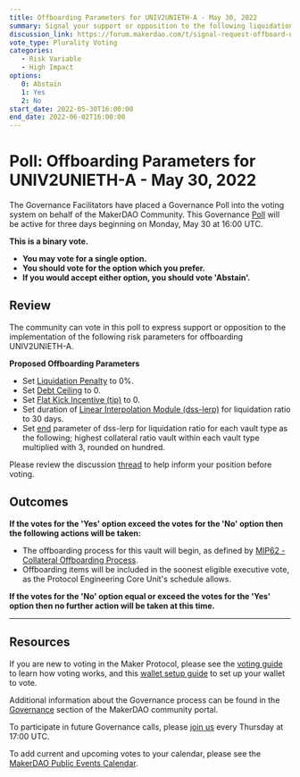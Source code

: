 ```yaml
---
title: Offboarding Parameters for UNIV2UNIETH-A - May 30, 2022
summary: Signal your support or opposition to the following liquidation parameters, designed to offboard UNIV2UNIETH-A.
discussion_link: https://forum.makerdao.com/t/signal-request-offboard-uni-univ2daieth-univ2wbtceth-univ2unieth-and-univ2wbtcdai/15160
vote_type: Plurality Voting
categories:
   - Risk Variable
   - High Impact
options:
   0: Abstain
   1: Yes
   2: No
start_date: 2022-05-30T16:00:00
end_date: 2022-06-02T16:00:00
---
```

# Poll: Offboarding Parameters for UNIV2UNIETH-A - May 30, 2022

The Governance Facilitators have placed a Governance Poll into the voting system on behalf of the MakerDAO Community. This Governance [Poll](https://community-development.makerdao.com/en/learn/governance/on-chain-gov) will be active for three days beginning on Monday, May 30 at 16:00 UTC.

**This is a binary vote.** 
- **You may vote for a single option.** 
- **You should vote for the option which you prefer.**
- **If you would accept either option, you should vote 'Abstain'.**

## Review

The community can vote in this poll to express support or opposition to the implementation of the following risk parameters for offboarding UNIV2UNIETH-A.

**Proposed Offboarding Parameters**

* Set [Liquidation Penalty](https://manual.makerdao.com/parameter-index/vault-risk/param-liquidation-penalty) to 0%.
* Set [Debt Ceiling](https://manual.makerdao.com/module-index/module-dciam) to 0.
* Set [Flat Kick Incentive (tip)](https://manual.makerdao.com/parameter-index/collateral-auction/param-flat-kick-incentive) to 0.
* Set duration of [Linear Interpolation Module (dss-lerp)](https://manual.makerdao.com/module-index/module-lerp) for liquidation ratio to 30 days.
* Set [end](https://manual.makerdao.com/module-index/module-lerp#end) parameter of dss-lerp for liquidation ratio for each vault type as the following; highest collateral ratio vault within each vault type multiplied with 3, rounded on hundred.

Please review the discussion [thread](https://forum.makerdao.com/t/signal-request-offboard-uni-univ2daieth-univ2wbtceth-univ2unieth-and-univ2wbtcdai/15160) to help inform your position before voting.

## Outcomes

**If the votes for the 'Yes' option exceed the votes for the 'No' option then the following actions will be taken:**
* The offboarding process for this vault will begin, as defined by [MIP62 - Collateral Offboarding Process](https://mips.makerdao.com/mips/details/MIP62).
* Offboarding items will be included in the soonest eligible executive vote, as the Protocol Engineering Core Unit's schedule allows.

**If the votes for the 'No' option equal or exceed the votes for the 'Yes' option then no further action will be taken at this time.**

---

## Resources

If you are new to voting in the Maker Protocol, please see the [voting guide](https://community-development.makerdao.com/en/learn/governance/how-voting-works/) to learn how voting works, and this [wallet setup guide](https://community-development.makerdao.com/en/learn/governance/voting-setup/) to set up your wallet to vote.

Additional information about the Governance process can be found in the [Governance](https://community-development.makerdao.com/en/learn/governance) section of the MakerDAO community portal.

To participate in future Governance calls, please [join us](https://github.com/makerdao/community/tree/master/governance/governance-and-risk-meetings) every Thursday at 17:00 UTC.

To add current and upcoming votes to your calendar, please see the [MakerDAO Public Events Calendar](https://calendar.google.com/calendar/embed?src=makerdao.com_3efhm2ghipksegl009ktniomdk%40group.calendar.google.com&ctz=UTC&mode=week&showCalendars=0&showPrint=0).
